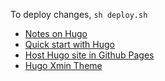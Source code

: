 
To deploy changes, `sh deploy.sh`
* [Notes on Hugo](https://github.com/palpen/ProgrammingNotes/blob/master/hugo.md)
* [Quick start with Hugo](https://gohugo.io/getting-started/quick-start/)
* [Host Hugo site in Github Pages](https://gohugo.io/hosting-and-deployment/hosting-on-github/)
* [Hugo Xmin Theme](https://github.com/yihui/hugo-xmin)

